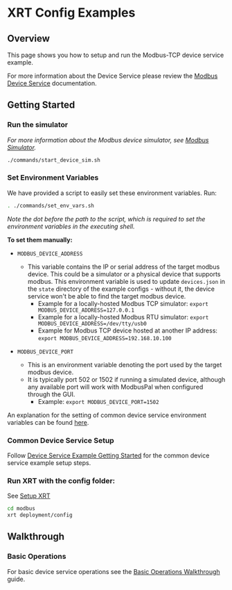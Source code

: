 # XRT Config Examples

## Overview

This page shows you how to setup and run the Modbus-TCP device service example.

For more information about the Device Service please review the [Modbus Device Service](https://www.link.to.modbus.device.service.docs) documentation.

## Getting Started

### **Run the simulator**

*For more information about the Modbus device simulator, see [Modbus Simulator](https://www.fixthislink.please).*

```bash
./commands/start_device_sim.sh
```

### **Set Environment Variables**

We have provided a script to easily set these environment variables. Run:
```bash
. ./commands/set_env_vars.sh
```
*Note the dot before the path to the script, which is required to set the environment variables in the executing shell.*

<!--todo: update-->
**To set them manually:**

- `MODBUS_DEVICE_ADDRESS`
    - This variable contains the IP or serial address of the target modbus device. This could be a simulator or a physical device that supports modbus. This environment variable is used to update `devices.json` in the `state` directory of the example configs - without it, the device service won't be able to find the target modbus device.
      - Example for a locally-hosted Modbus TCP simulator: `export MODBUS_DEVICE_ADDRESS=127.0.0.1`
      - Example for a locally-hosted Modbus RTU simulator: `export MODBUS_DEVICE_ADDRESS=/dev/tty/usb0`
      - Example for Modbus TCP device hosted at another IP address: `export MODBUS_DEVICE_ADDRESS=192.168.10.100`



- `MODBUS_DEVICE_PORT`
  - This is an environment variable denoting the port used by the target modbus device.
  - It is typically port 502 or 1502 if running a simulated device, although any available port will work with ModbusPal when configured through the GUI. 
    - Example: `export MODBUS_DEVICE_PORT=1502`

An explanation for the setting of common device service environment variables can be found [here](../interactive-walkthrough/ds-getting-started-common.md#Device-service-configuration-setup).

### **Common Device Service Setup**

Follow [Device Service Example Getting Started](../interactive-walkthrough/ds-getting-started-common.md) for the common device service example setup steps.

<!--todo: consider whether the below should be used with rtu AND tcp (i.e. in 2 separate folders)-->

### **Run XRT with the config folder:**

See [Setup XRT](../interactive-walkthrough/setup-xrt.md)

```bash
cd modbus
xrt deployment/config
```

## Walkthrough

### Basic Operations

For basic device service operations see the [Basic Operations Walkthrough](../interactive-walkthrough/basic-operations.md) guide.

